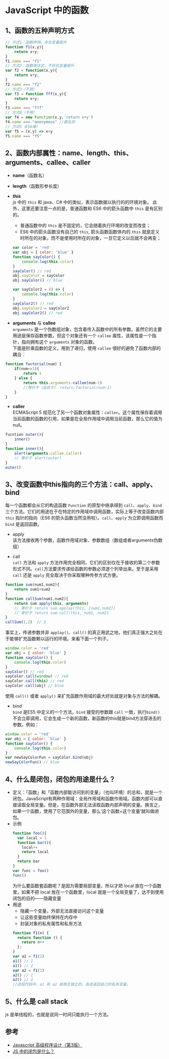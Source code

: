 # JavaScript 中的函数

## 1、函数的五种声明方式
```javascript
// 方式1：函数声明，存在变量提升
function f1(x,y){
    return x+y;
}
f1.name === "f1"
// 方式2：函数表达式，不存在变量提升
var f2 = function(x,y){
    return x+y;
}
f2.name === "f2"
// 方式3（不用）
var f3 = function fff(x,y){
    return x+y;
}
f3.name === "fff"
// 方式4（不用）
var f4 = new Function(x,y,'return x+y')
f4.name === "anonymous" //匿名的
// 方式5（ES6增）
var f5 = (x,y) => x+y
f5.name === "f5"
```

## 2、函数内部属性：name、length、this、arguments、callee、caller
- **name**（函数名）
- **length**（函数形参长度）
- **this**   
js 中的 `this` 和 java、C# 中的类似，表示函数据以执行的的环境对象。 
此外，这里还要注意一点的是，普通函数和 ES6 中的箭头函数中 `this` 是有区别的。
    - 普通函数中的 `this` 是不固定的，它会随着执行环境的改变而改变；
    - ES6 中的箭头函数没有自己的 `this`, 箭头函数函数体内的 `this` 就是定义时所在的对象，而不是使用时所在的对象，一旦它定义以后就不会再变；
    ```javascript
    var color = 'red'
    var obj = { color: 'blue' }
    function sayColor() {
        console.log(this.color)
    }
    sayColor() // red
    obj.sayColor = sayColor
    obj.sayColor() // blue

    var sayColor2 = () => {
        console.log(this.color)
    }
    sayColor2() // red
    obj.sayColor2 = sayColor2
    obj.sayColor2() // red
    ```

- **arguments** 与 **callee**    
`arguments` 是一个伪数组对象，包含着传入函数中的所有参数。虽然它的主要用途是保存函数参数，但这个对象还有一个 `callee` 属性，该属性是一个指针，指向拥有这个 `arguments` 对象的函数。    
下面是阶乘函数的定义，用到了递归，使用 `callee` 很好的避免了函数内部的耦合：
```javascript
function factorial(num) {
    if(num<=1){
        return 1
    } else {
        return this.arguments.callee(num-1)
        //等价于（且优于） return factorial(num-1)
    }
}
```

- **caller**    
ECMAScript 5 规范化了另一个函数对象属性：`caller`。这个属性保存着调用当前函数的函数的引用，如果是在全局作用域中调用当前函数，那么它的值为 null。
```javascript
fucntion outer(){
    inner()
}
function inner(){
    alert(arguments.callee.caller)
    // 等价于 alert(outer)
}
outer()
```

## 3、改变函数中this指向的三个方法：call、apply、bind
每一个函数都会从它的构造函数 `Function` 的原型中继承得到 `call`、`apply`、`bind` 三个方法。它们的用途在于在特定的作用域中调用函数，实际上等于改变函数内部 `this` 指针的指向（ES6 的箭头函数当然没用啦）。`call`、`apply` 为立即调用函数而 `bind` 是返回函数。

- apply    
该方法接收两个参数，函数作用域对象、参数数组（数组或者arguments伪数组）

- call  
`call` 方法和 `apply` 方法作用完全相同，它们的区别仅在于接收的第二个参数形式不同。`call`方法要求传递给函数的参数必须逐个列举出来。至于是采用 `call` 还是 `apply` 完全取决于你采取哪种传参方式方便。
```javascript
function sum(num1,num2){
    return sum1+sum2
}
function callSum(num1,num2){
    return sum.apply(this, arguments)
    // 等价于 return sum.applay(this, [num1,num2])
    // 等价于 return sum.call(this, num1, num2)
}
callSum(1,2)  // 3
```
事实上，传递参数并非 `applay()`、`call()` 的真正用武之地，他们真正强大之处在于能够扩充函数赖以运行的环境。来看下面一个列子。
```javascript
window.color = 'red'
var obj = { color: 'blue' }
function sayColor() {
    console.log(this.color)
}
sayColor() // red
sayColor.call(window) // red
sayColor.call(this) // red
sayColor.call(obj) // blue
```
使用 `call()` 或者 `apply()` 来扩充函数作用域的最大好处就是对象与方法的解耦。

- bind  
`bind` 是ES5 中定义的一个方法，`bind` 接受的参数跟 `call` 一致，执行`bind()`不会立即调用，它会生成一个新的函数，新函数的this就是bind方法穿进去的参数。例如：
```javascript
window.color = 'red'
var obj = { color: 'blue' }
function sayColor() {
    console.log(this.color)
}
var newSayColorFun = sayColor.bind(obj)
newSayColorFun() // blue
```

## 4、什么是闭包，闭包的用途是什么？
- 定义：「函数」和「函数内部能访问到的变量」（也叫环境）的总和，就是一个闭包。JavaScript有两种作用域：全局作用域和函数作用域。函数内部可以直接读取全局变量。但是，在函数外部无法读取函数内部声明的变量。换言之，如果一个函数，使用了它范围外的变量，那么‘这个函数+这个变量’就叫做闭包。
- 示例    
    ```javascript
    function foo(){
      var local = 1
      function bar(){
        local++
        return local
      }
      return bar
    }
    var func = foo()
    func()
    ```
    为什么要函数套函数呢？是因为需要局部变量，所以才把 local 放在一个函数里，如果不把 local 放在一个函数里，local 就是一个全局变量了，达不到使用闭包的目的——隐藏变量
- 用途
    - 隐藏一个变量，外部无法直接访问这个变量
    - 让这些变量始终保持在内存中
    - 封装对象的私有属性和私有方法
    ```javascript
    function f1(n) {
      return function () {
        return n++
      };
    }
    var a1 = f1(1)
    a1() // 1
    a1() // 2
    var a2 = f1(1)
    a2() // 1
    a2() // 2
    //这段代码中，a1 和 a2 是相互独立的，各自返回自己的私有变量。
    ```

## 5、什么是 call stack
js 是单线程的，也就是说同一时间只能执行一个方法。


## 参考
- [Javascript 高级程序设计（第3版）](javascript:void(0))
- [JS 中的闭包是什么？](https://segmentfault.com/a/1190000012785212)


